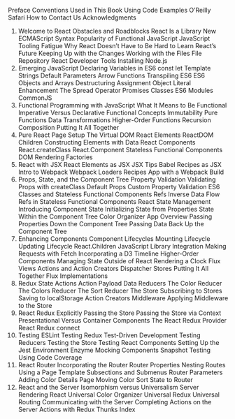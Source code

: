 Preface
    Conventions Used in This Book
    Using Code Examples
    O’Reilly Safari
    How to Contact Us
    Acknowledgments
1. Welcome to React
    Obstacles and Roadblocks
        React Is a Library
        New ECMAScript Syntax
        Popularity of Functional JavaScript
        JavaScript Tooling Fatigue
        Why React Doesn’t Have to Be Hard to Learn
    React’s Future
    Keeping Up with the Changes
    Working with the Files
        File Repository
        React Developer Tools
        Installing Node.js
2. Emerging JavaScript
    Declaring Variables in ES6
        const
        let
        Template Strings
        Default Parameters
    Arrow Functions
    Transpiling ES6
    ES6 Objects and Arrays
        Destructuring Assignment
        Object Literal Enhancement
        The Spread Operator
    Promises
    Classes
    ES6 Modules
    CommonJS
3. Functional Programming with JavaScript
    What It Means to Be Functional
    Imperative Versus Declarative
    Functional Concepts
        Immutability
        Pure Functions
        Data Transformations
        Higher-Order Functions
        Recursion
        Composition
        Putting It All Together
4. Pure React
    Page Setup
    The Virtual DOM
    React Elements
    ReactDOM
    Children
    Constructing Elements with Data
    React Components
        React.createClass
        React.Component
        Stateless Functional Components
    DOM Rendering
    Factories
5. React with JSX
    React Elements as JSX
        JSX Tips
    Babel
    Recipes as JSX
    Intro to Webpack
        Webpack Loaders
        Recipes App with a Webpack Build
6. Props, State, and the Component Tree
    Property Validation
        Validating Props with createClass
        Default Props
        Custom Property Validation
        ES6 Classes and Stateless Functional Components
    Refs
        Inverse Data Flow
        Refs in Stateless Functional Components
    React State Management
        Introducing Component State
        Initializing State from Properties
    State Within the Component Tree
        Color Organizer App Overview
        Passing Properties Down the Component Tree
        Passing Data Back Up the Component Tree
7. Enhancing Components
    Component Lifecycles
        Mounting Lifecycle
        Updating Lifecycle
        React.Children
    JavaScript Library Integration
        Making Requests with Fetch
        Incorporating a D3 Timeline
    Higher-Order Components
    Managing State Outside of React
        Rendering a Clock
    Flux
        Views
        Actions and Action Creators
        Dispatcher
        Stores
        Putting It All Together
        Flux Implementations
8. Redux
    State
    Actions
        Action Payload Data
    Reducers
        The Color Reducer
        The Colors Reducer
        The Sort Reducer
    The Store
        Subscribing to Stores
        Saving to localStorage
    Action Creators
    Middleware
        Applying Middleware to the Store
9. React Redux
    Explicitly Passing the Store
    Passing the Store via Context
    Presentational Versus Container Components
    The React Redux Provider
    React Redux connect
10. Testing
    ESLint
    Testing Redux
        Test-Driven Development
        Testing Reducers
        Testing the Store
    Testing React Components
        Setting Up the Jest Environment
        Enzyme
        Mocking Components
    Snapshot Testing
    Using Code Coverage
11. React Router
    Incorporating the Router
        Router Properties
    Nesting Routes
        Using a Page Template
        Subsections and Submenus
    Router Parameters
        Adding Color Details Page
        Moving Color Sort State to Router
12. React and the Server
    Isomorphism versus Universalism
        Server Rendering React
    Universal Color Organizer
        Universal Redux
        Universal Routing
    Communicating with the Server
        Completing Actions on the Server
        Actions with Redux Thunks
Index
